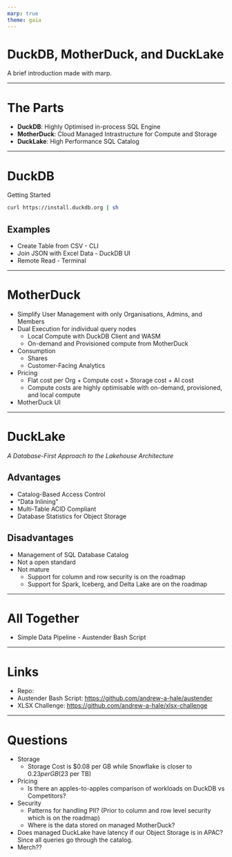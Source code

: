 ```yaml
---
marp: true
theme: gaia
---
```


<!-- _class: lead -->

# DuckDB, MotherDuck, and DuckLake

A brief introduction made with marp.

---

# The Parts

- **DuckDB**: Highly Optimised in-process SQL Engine
- **MotherDuck**: Cloud Managed Intrastructure for Compute and Storage
- **DuckLake**: High Performance SQL Catalog

---

# DuckDB

Getting Started

```bash
curl https://install.duckdb.org | sh
```

## Examples
- Create Table from CSV - CLI
- Join JSON with Excel Data - DuckDB UI
- Remote Read - Terminal

---

<style scoped>
section {
  font-size: 1.5em;
}
</style>

# MotherDuck

- Simplify User Management with only Organisations, Admins, and Members
- Dual Execution for individual query nodes
  - Local Compute with DuckDB Client and WASM
  - On-demand and Provisioned compute from MotherDuck
- Consumption
  - Shares
  - Customer-Facing Analytics
- Pricing
  - Flat cost per Org + Compute cost + Storage cost + AI cost
  - Compute costs are highly optimisable with on-demand, provisioned, and local compute
- MotherDuck UI

---

<style scoped>
section {
  font-size: 1.3em;
}
</style>

# DuckLake

*A Database-First Approach to the Lakehouse Architecture*

## Advantages
- Catalog-Based Access Control
- "Data Inlining"
- Multi-Table ACID Compliant
- Database Statistics for Object Storage

## Disadvantages
- Management of SQL Database Catalog
- Not a open standard
- Not mature
  - Support for column and row security is on the roadmap
  - Support for Spark, Iceberg, and Delta Lake are on the roadmap

---

# All Together

- Simple Data Pipeline - Austender Bash Script

---

# Links
- Repo: 
- Austender Bash Script: https://github.com/andrew-a-hale/austender
- XLSX Challenge: https://github.com/andrew-a-hale/xlsx-challenge

---

<style scoped>
section {
  font-size: 1.5em;
}
</style>

# Questions

- Storage
  - Storage Cost is $0.08 per GB while Snowflake is closer to $0.23 per GB ($23 per TB)
- Pricing
  - Is there an apples-to-apples comparison of workloads on DuckDB vs Competitors?
- Security
  - Patterns for handling PII? (Prior to column and row level security which is on the roadmap)
  - Where is the data stored on managed MotherDuck?
- Does managed DuckLake have latency if our Object Storage is in APAC? Since all queries go through the catalog.
- Merch??
